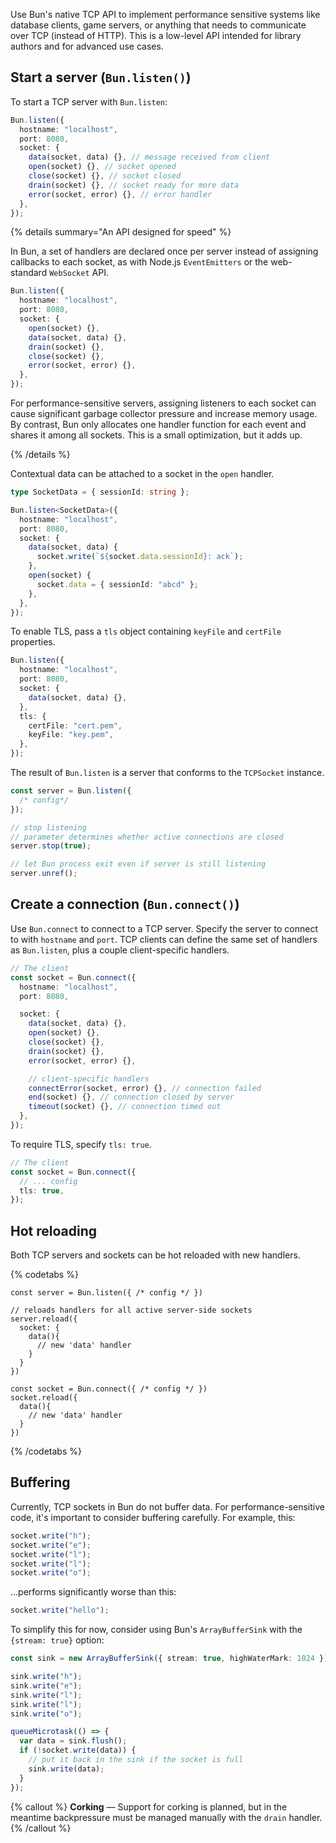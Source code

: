 Use Bun's native TCP API to implement performance sensitive systems like database clients, game servers, or anything that needs to communicate over TCP (instead of HTTP). This is a low-level API intended for library authors and for advanced use cases.

## Start a server (`Bun.listen()`)

To start a TCP server with `Bun.listen`:

```ts
Bun.listen({
  hostname: "localhost",
  port: 8080,
  socket: {
    data(socket, data) {}, // message received from client
    open(socket) {}, // socket opened
    close(socket) {}, // socket closed
    drain(socket) {}, // socket ready for more data
    error(socket, error) {}, // error handler
  },
});
```

{% details summary="An API designed for speed" %}

In Bun, a set of handlers are declared once per server instead of assigning callbacks to each socket, as with Node.js `EventEmitters` or the web-standard `WebSocket` API.

```ts
Bun.listen({
  hostname: "localhost",
  port: 8080,
  socket: {
    open(socket) {},
    data(socket, data) {},
    drain(socket) {},
    close(socket) {},
    error(socket, error) {},
  },
});
```

For performance-sensitive servers, assigning listeners to each socket can cause significant garbage collector pressure and increase memory usage. By contrast, Bun only allocates one handler function for each event and shares it among all sockets. This is a small optimization, but it adds up.

{% /details %}

Contextual data can be attached to a socket in the `open` handler.

```ts
type SocketData = { sessionId: string };

Bun.listen<SocketData>({
  hostname: "localhost",
  port: 8080,
  socket: {
    data(socket, data) {
      socket.write(`${socket.data.sessionId}: ack`);
    },
    open(socket) {
      socket.data = { sessionId: "abcd" };
    },
  },
});
```

To enable TLS, pass a `tls` object containing `keyFile` and `certFile` properties.

```ts
Bun.listen({
  hostname: "localhost",
  port: 8080,
  socket: {
    data(socket, data) {},
  },
  tls: {
    certFile: "cert.pem",
    keyFile: "key.pem",
  },
});
```

The result of `Bun.listen` is a server that conforms to the `TCPSocket` instance.

```ts
const server = Bun.listen({
  /* config*/
});

// stop listening
// parameter determines whether active connections are closed
server.stop(true);

// let Bun process exit even if server is still listening
server.unref();
```

## Create a connection (`Bun.connect()`)

Use `Bun.connect` to connect to a TCP server. Specify the server to connect to with `hostname` and `port`. TCP clients can define the same set of handlers as `Bun.listen`, plus a couple client-specific handlers.

```ts
// The client
const socket = Bun.connect({
  hostname: "localhost",
  port: 8080,

  socket: {
    data(socket, data) {},
    open(socket) {},
    close(socket) {},
    drain(socket) {},
    error(socket, error) {},

    // client-specific handlers
    connectError(socket, error) {}, // connection failed
    end(socket) {}, // connection closed by server
    timeout(socket) {}, // connection timed out
  },
});
```

To require TLS, specify `tls: true`.

```ts
// The client
const socket = Bun.connect({
  // ... config
  tls: true,
});
```

## Hot reloading

Both TCP servers and sockets can be hot reloaded with new handlers.

{% codetabs %}

```ts#Server
const server = Bun.listen({ /* config */ })

// reloads handlers for all active server-side sockets
server.reload({
  socket: {
    data(){
      // new 'data' handler
    }
  }
})
```

```ts#Client
const socket = Bun.connect({ /* config */ })
socket.reload({
  data(){
    // new 'data' handler
  }
})
```

{% /codetabs %}

## Buffering

Currently, TCP sockets in Bun do not buffer data. For performance-sensitive code, it's important to consider buffering carefully. For example, this:

```ts
socket.write("h");
socket.write("e");
socket.write("l");
socket.write("l");
socket.write("o");
```

...performs significantly worse than this:

```ts
socket.write("hello");
```

To simplify this for now, consider using Bun's `ArrayBufferSink` with the `{stream: true}` option:

```ts
const sink = new ArrayBufferSink({ stream: true, highWaterMark: 1024 });

sink.write("h");
sink.write("e");
sink.write("l");
sink.write("l");
sink.write("o");

queueMicrotask(() => {
  var data = sink.flush();
  if (!socket.write(data)) {
    // put it back in the sink if the socket is full
    sink.write(data);
  }
});
```

{% callout %}
**Corking** — Support for corking is planned, but in the meantime backpressure must be managed manually with the `drain` handler.
{% /callout %}
